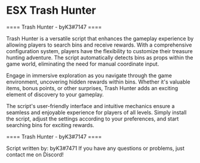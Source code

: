 # ESX Trash Hunter

==== Trash Hunter - byK3#7147 ====

  Trash Hunter is a versatile script that enhances the gameplay experience by allowing players to search bins and receive rewards. With a comprehensive configuration system, players have the flexibility to customize     their treasure hunting adventure. The script automatically detects bins as props within the game world, eliminating the need for manual coordinate input.

  Engage in immersive exploration as you navigate through the game environment, uncovering hidden rewards within bins. Whether it's valuable items, bonus points, or other surprises, Trash Hunter adds an exciting     element of discovery to your gameplay.

  The script's user-friendly interface and intuitive mechanics ensure a seamless and enjoyable experience for players of all levels. Simply install the script, adjust the settings according to your preferences, and  start searching bins for exciting rewards.

==== Trash Hunter - byK3#7147 ====


Script written by: byK3#7471 If you have any questions or problems, just contact me on Discord!
